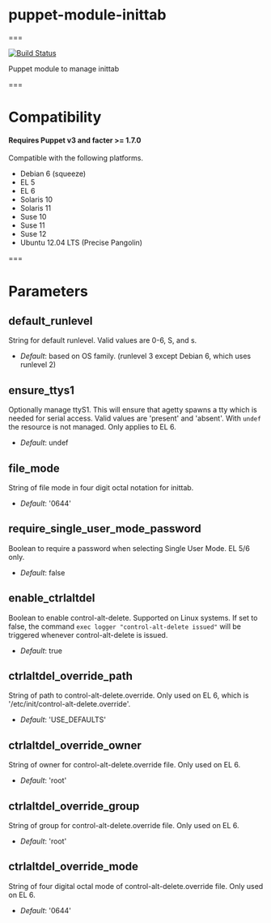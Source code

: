 # puppet-module-inittab
===

[![Build Status](https://api.travis-ci.org/ghoneycutt/puppet-module-inittab.png?branch=master)](https://travis-ci.org/ghoneycutt/puppet-module-inittab)

Puppet module to manage inittab

===

# Compatibility

#### Requires Puppet v3 and facter >= 1.7.0

Compatible with the following platforms.

* Debian 6 (squeeze)
* EL 5
* EL 6
* Solaris 10
* Solaris 11
* Suse 10
* Suse 11
* Suse 12
* Ubuntu 12.04 LTS (Precise Pangolin)

===

# Parameters

default_runlevel
----------------
String for default runlevel. Valid values are 0-6, S, and s.

- *Default*: based on OS family. (runlevel 3 except Debian 6, which uses runlevel 2)

ensure_ttys1
------------
Optionally manage ttyS1. This will ensure that agetty spawns a tty which is needed for serial access. Valid values are 'present' and 'absent'. With `undef` the resource is not managed. Only applies to EL 6.

- *Default*: undef

file_mode
---------
String of file mode in four digit octal notation for inittab.

- *Default*: '0644'

require_single_user_mode_password
---------------------------------
Boolean to require a password when selecting Single User Mode. EL 5/6 only.

- *Default*: false

enable_ctrlaltdel
-----------------
Boolean to enable control-alt-delete. Supported on Linux systems. If set to false, the command `exec logger "control-alt-delete issued"` will be triggered whenever control-alt-delete is issued.

- *Default*: true

ctrlaltdel_override_path
------------------------
String of path to control-alt-delete.override. Only used on EL 6, which is '/etc/init/control-alt-delete.override'.

- *Default*: 'USE_DEFAULTS'

ctrlaltdel_override_owner
-------------------------
String of owner for control-alt-delete.override file. Only used on EL 6.

- *Default*: 'root'

ctrlaltdel_override_group
-------------------------
String of group for control-alt-delete.override file. Only used on EL 6.

- *Default*: 'root'

ctrlaltdel_override_mode
------------------------
String of four digital octal mode of control-alt-delete.override file. Only used on EL 6.

- *Default*: '0644'
